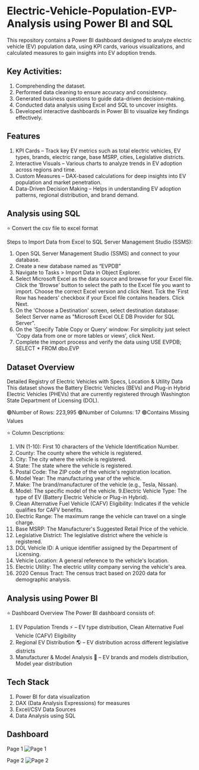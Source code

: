 # Electric-Vehicle-Population-EVP-Analysis using Power BI and SQL 
This repository contains a Power BI dashboard designed to analyze electric vehicle (EV) population data, using KPI cards, various visualizations, and calculated measures to gain insights into EV adoption trends.

## Key Activities: 
1.	Comprehending the dataset.
2.	Performed data cleaning to ensure accuracy and consistency.
3.	Generated business questions to guide data-driven decision-making.
4.	Conducted data analysis using Excel and SQL to uncover insights.
5.	Developed interactive dashboards in Power BI to visualize key findings effectively.

## Features
1.	KPI Cards – Track key EV metrics such as total electric vehicles, EV types, brands, electric range, base MSRP, cities, Legislative districts. 
2.	Interactive Visuals – Various charts to analyze trends in EV adoption across regions and time.
3.	Custom Measures – DAX-based calculations for deep insights into EV population and market penetration.
4.	Data-Driven Decision Making – Helps in understanding EV adoption patterns, regional distribution, and brand demand.


## Analysis using SQL 
⭐ Convert the csv file to excel format 

Steps to Import Data from Excel to SQL Server Management Studio (SSMS):

1.	Open SQL Server Management Studio (SSMS) and connect to your database.
2.	Create a new database named as “EVPDB”
3.	Navigate to Tasks > Import Data in Object Explorer.
4.	Select Microsoft Excel as the data source and browse for your Excel file. Click the 'Browse' button to select the path to the Excel file you want to import. Choose the correct Excel version and click Next. Tick the 'First Row has headers' checkbox if your Excel file contains headers. Click Next.
5.	On the 'Choose a Destination' screen, select destination database: Select Server name as "Microsoft Excel OLE DB Provider for SQL Server".
6.	On the 'Specify Table Copy or Query' window: For simplicity just select 'Copy data from one or more tables or views', click Next.
7.	Complete the import process and verify the data using 
   USE EVPDB; 
   SELECT * FROM dbo.EVP

## Dataset Overview
Detailed Registry of Electric Vehicles with Specs, Location & Utility Data
This dataset shows the Battery Electric Vehicles (BEVs) and Plug-in Hybrid Electric Vehicles (PHEVs) that are currently registered through Washington State Department of Licensing (DOL).

🟢Number of Rows: 223,995
🟢Number of Columns: 17
🟢Contains Missing Values

⭐ Column Descriptions:
1.	VIN (1-10): First 10 characters of the Vehicle Identification Number.
2.	County: The county where the vehicle is registered.
3.	City: The city where the vehicle is registered.
4.	State: The state where the vehicle is registered.
5.	Postal Code: The ZIP code of the vehicle's registration location.
6.	Model Year: The manufacturing year of the vehicle.
7.	Make: The brand/manufacturer of the vehicle (e.g., Tesla, Nissan).
8.	Model: The specific model of the vehicle.
9.Electric Vehicle Type: The type of EV (Battery Electric Vehicle or Plug-in Hybrid).
10.	Clean Alternative Fuel Vehicle (CAFV) Eligibility: Indicates if the vehicle qualifies for CAFV benefits.
11.	Electric Range: The maximum range the vehicle can travel on a single charge.
12.	Base MSRP: The Manufacturer's Suggested Retail Price of the vehicle.
13.	Legislative District: The legislative district where the vehicle is registered.
14.	DOL Vehicle ID: A unique identifier assigned by the Department of Licensing.
15.	Vehicle Location: A general reference to the vehicle's location.
16.	Electric Utility: The electric utility company serving the vehicle's area.
17.	2020 Census Tract: The census tract based on 2020 data for demographic analysis.


## Analysis using Power BI 
⭐ Dashboard Overview
The Power BI dashboard consists of:
1.	EV Population Trends ⚡ – EV type distribution, Clean Alternative Fuel Vehicle (CAFV) Eligibility 
2.	Regional EV Distribution 🌎 – EV distribution across different legislative districts
3.	Manufacturer & Model Analysis 🚗 – EV brands and models distribution, Model year distribution
   
## Tech Stack
1.	Power BI for data visualization
2.	DAX (Data Analysis Expressions) for measures
3.	Excel/CSV Data Sources
4.	Data Analysis using SQL 

## Dashboard 
Page 1
![Page 1](https://github.com/user-attachments/assets/7ad1e5b0-1f6b-4170-99e2-a0612442abb4)

Page 2
![Page 2](https://github.com/user-attachments/assets/11da590e-3fdc-43fd-9e8d-3b45cf3043ca)


